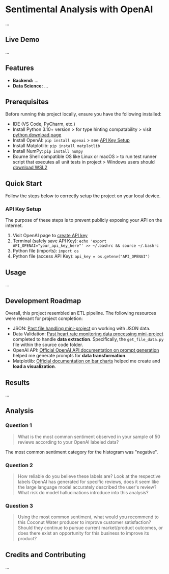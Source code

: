# Sentimental Analysis with OpenAI

...

## Live Demo

...

## Features

* **Backend:** ...
* **Data Science:** ...

## Prerequisites

Before running this project locally, ensure you have the following installed:

* IDE (VS Code, PyCharm, etc.)
* Install Python 3.10+ version > for type hinting compatability > visit [python download page](https://www.python.org/downloads/)
* Install OpenAI: `pip install openai` > see [API Key Setup](#api-key-setup)
* Install Matplotlib: `pip install matplotlib`
* Install NumPy: `pip install numpy`
* Bourne Shell compatible OS like Linux or macOS > to run test runner script that executes all unit tests in project > Windows users should [download WSL2](https://learn.microsoft.com/en-us/windows/wsl/install)

## Quick Start

Follow the steps below to correctly setup the project on your local device.

### API Key Setup

The purpose of these steps is to prevent publicly exposing your API on the internet.

1. Visit OpenAI page to [create API key](https://platform.openai.com/docs/libraries)
2. Terminal (safely save API Key): `echo 'export API_OPENAI="your_api_key_here"' >> ~/.bashrc && source ~/.bashrc`
3. Python file (imports): `import os`
4. Python file (access API Key): `api_key = os.getenv("API_OPENAI")`

## Usage

...

## Development Roadmap

Overall, this project resembled an ETL pipeline. The following resources were relevant for project completion:
* JSON: [Past file handling mini-project](https://github.com/barronbytes/Learning-to-Code/tree/main/File-Handling) on working with JSON data.
* Data Validation: [Past heart rate monitoring data processing mini-project](https://github.com/barronbytes/Learning-to-Code/tree/main/Data-Science/Summary-Statistics) completed to handle **data extraction**. Specifically, the `get_file_data.py` file within the source code folder.
* OpenAI API: [Official OpenAI API documentation on prompt generation](https://platform.openai.com/docs/guides/prompt-generation) helped me generate prompts for **data transformation**.
* Matplotlib: [Official documentation on bar charts](https://matplotlib.org/stable/gallery/lines_bars_and_markers/bar_label_demo.html) helped me create and **load a visualization**.

## Results

...

## Analysis

### Question 1

> What is the most common sentiment observed in your sample of 50 reviews according to your OpenAI labeled data?

The most common sentiment category for the histogram was "negative".

### Question 2

> How reliable do you believe these labels are? Look at the respective labels OpenAI has generated for specific reviews, does it seem like the large language model accurately described the user's review? What risk do model hallucinations introduce into this analysis?

### Question 3

> Using the most common sentiment, what would you recommend to this Coconut Water producer to improve customer satisfaction? Should they continue to pursue current market/product outcomes, or does there exist an opportunity for this business to improve its product?

## Credits and Contributing

...